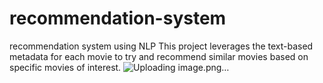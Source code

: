 # recommendation-system
recommendation system using NLP
 This project leverages the text-based metadata for each movie to try and recommend similar movies based on specific movies of interest. 
 ![Uploading image.png…]()
